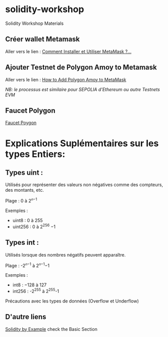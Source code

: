 # solidity-workshop

Solidity Workshop Materials

## Créer wallet Metamask 

Aller vers le lien :
[Comment Installer et Utiliser MetaMask ?...](https://cryptoast.fr/tutoriel-metamask/)

## Ajouter Testnet de Polygon Amoy to Metamask

Aller vers le lien : 
[How to Add Polygon Amoy to MetaMask](https://www.datawallet.com/crypto/add-polygon-amoy-to-metamask)

*NB: le processus est similaire pour SEPOLIA d'Ethereum ou autre Testnets EVM*

## Faucet Polygon 

[Faucet Poygon](https://faucet.polygon.technology/)

# Explications Suplémentaires sur les types Entiers:
## Types uint :

Utilisés pour représenter des valeurs non négatives comme des compteurs, des montants, etc.

Plage :  0 à 2<sup>𝑛−1</sup>

Exemples :
- uint8 : 0 à 255
- uint256 : 0 à 2<sup>256</sup> −1

## Types int :
Utilisés lorsque des nombres négatifs peuvent apparaître.

Plage : -2<sup>𝑛−1</sup> à 2<sup>𝑛−1</sup>−1

Exemples :
- int8 : −128 à 127
- int256 :  -2<sup>255</sup> à 2<sup>255</sup>-1

Précautions avec les types de données (Overflow et Underflow)

## D'autre liens

[Solidity by Example](https://solidity-by-example.org/) check the Basic Section
